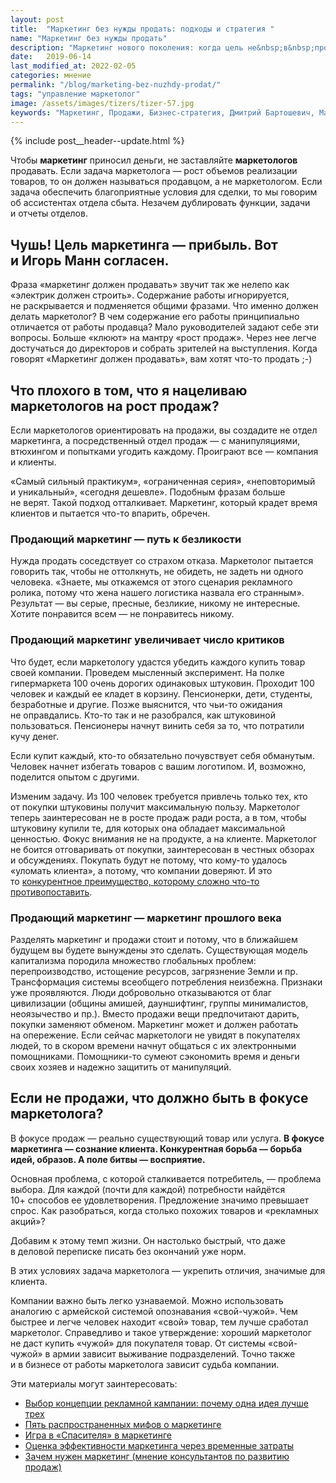 ```yaml
---
layout: post
title:  "Маркетинг без нужды продать: подходы и стратегия "
name: "Маркетинг без нужды продать"
description: "Маркетинг нового поколения: когда цель не&nbsp;в&nbsp;продажах, а&nbsp;в&nbsp;создании устойчивой ценности и&nbsp;уникальности. Исследуйте современные стратегии и&nbsp;подходы. "
date:   2019-06-14
last_modified_at: 2022-02-05
categories: мнение
permalink: "/blog/marketing-bez-nuzhdy-prodat/"
tags: "управление маркетолог"
image: /assets/images/tizers/tizer-57.jpg
keywords: "Маркетинг, Продажи, Бизнес-стратегия, Дмитрий Бартошевич, Маркетинговые стратегии, Роль маркетинга, Эффективность маркетинга"
---
```


{% include post__header--update.html %}

<p>Чтобы <b>маркетинг</b> приносил деньги, не&nbsp;заставляйте <b>маркетологов</b> продавать. Если задача маркетолога&nbsp;— рост объемов реализации товаров, то&nbsp;он&nbsp;должен называться продавцом, а&nbsp;не&nbsp;маркетологом. Если задача обеспечить благоприятные условия для сделки, то&nbsp;мы&nbsp;говорим об&nbsp;ассистентах отдела сбыта. Незачем дублировать функции, задачи и&nbsp;отчеты отделов.</p>

<section class="row-gap--m" >
<h2 class="section__title h1 bold ">Чушь! Цель маркетинга&nbsp;— прибыль. Вот и&nbsp;Игорь Манн согласен. </h2>
<p>Фраза «маркетинг должен продавать» звучит так&nbsp;же нелепо как «электрик должен строить». Содержание работы игнорируется, не&nbsp;раскрывается и&nbsp;подменяется общими фразами. Что именно должен делать маркетолог? В&nbsp;чем содержание его работы принципиально отличается от&nbsp;работы продавца? Мало руководителей задают себе эти вопросы. Больше «клюют» на&nbsp;мантру «рост продаж». Через нее легче достучаться до&nbsp;директоров и&nbsp;собрать зрителей на&nbsp;выступления. Когда говорят «Маркетинг должен продавать», вам хотят что-то продать ;-) </p>

</section>

<section class="row-gap--m" >
<h2 class="section__title h1 bold ">Что плохого в&nbsp;том, что я&nbsp;нацеливаю маркетологов на&nbsp;рост продаж? </h2>
<p>Если маркетологов ориентировать на&nbsp;продажи, вы&nbsp;создадите не&nbsp;отдел маркетинга, а&nbsp;посредственный отдел продаж&nbsp;— с&nbsp;манипуляциями, втюхингом и&nbsp;попытками угодить каждому. Проиграют все&nbsp;— компания и&nbsp;клиенты. </p>
<p>«Самый сильный практикум», «ограниченная серия», «неповторимый и&nbsp;уникальный», «сегодня дешевле». Подобным фразам больше не&nbsp;верят. Такой подход отталкивает. Маркетинг, который крадет время клиентов и&nbsp;пытается что-то впарить, обречен. </p>


<section class="row-gap--m">
<h3 class="h2 bold mt-m mb-m">Продающий маркетинг&nbsp;&mdash; путь к&nbsp;безликости</h3>
<p>Нужда продать соседствует со&nbsp;страхом отказа. Маркетолог пытается говорить так, чтобы не&nbsp;оттолкнуть, не&nbsp;обидеть, не&nbsp;задеть ни&nbsp;одного человека. «Знаете, мы&nbsp;откажемся от&nbsp;этого сценария рекламного ролика, потому что жена нашего логистика назвала его странным». Результат&nbsp;— вы&nbsp;серые, пресные, безликие, никому не&nbsp;интересные. Хотите понравится всем&nbsp;— не&nbsp;понравитесь никому. </p>
</section>


<section class="row-gap--m">
<h3 class="h2 bold mt-m mb-m">Продающий маркетинг увеличивает число критиков</h3>
<p>Что будет, если маркетологу удастся убедить каждого купить товар своей компании. Проведем мысленный эксперимент. На&nbsp;полке гипермаркета 100 очень дорогих одинаковых штуковин. Проходит 100 человек и&nbsp;каждый ее&nbsp;кладет в&nbsp;корзину. Пенсионерки, дети, студенты, безработные и&nbsp;другие. Позже выяснится, что чьи-то ожидания не&nbsp;оправдались. Кто-то так и&nbsp;не&nbsp;разобрался, как штуковиной пользоваться. Пенсионеры начнут винить себя за&nbsp;то, что потратили кучу денег. </p>
<p>Если купит каждый, кто-то обязательно почувствует себя обманутым. Человек начнет избегать товаров с&nbsp;вашим логотипом. И, возможно, поделится опытом с&nbsp;другими.</p>
<p>Изменим задачу. Из&nbsp;100 человек требуется привлечь только тех, кто от&nbsp;покупки штуковины получит максимальную пользу. Маркетолог теперь заинтересован не&nbsp;в&nbsp;росте продаж ради роста, а&nbsp;в&nbsp;том, чтобы штуковину купили&nbsp;те, для которых она обладает максимальной ценностью. Фокус внимания не&nbsp;на&nbsp;продукте, а&nbsp;на&nbsp;клиенте. Маркетолог не&nbsp;боится отговаривать от&nbsp;покупки, заинтересован в&nbsp;честных обзорах и&nbsp;обсуждениях. Покупать будут не&nbsp;потому, что кому-то удалось «уломать клиента», а&nbsp;потому, что компании доверяют. И&nbsp;это то&nbsp;<a class="link" href="/blog/konkurentnoe-preimushhestvo/">конкурентное преимущество, которому сложно что-то противопоставить</a>. </p>
</section>

<section class="row-gap--m">
<h3 class="h2 bold mt-m mb-m">Продающий маркетинг&nbsp;&mdash; маркетинг прошлого&nbsp;века</h3>
<p>Разделять маркетинг и&nbsp;продажи стоит и&nbsp;потому, что в&nbsp;ближайшем будущем вы&nbsp;будете вынуждены это сделать. Существующая модель капитализма породила множество глобальных проблем: перепроизводство, истощение ресурсов, загрязнение Земли и&nbsp;пр. Трансформация системы всеобщего потребления неизбежна. Признаки уже проявляются. Люди добровольно отказываются от&nbsp;благ цивилизации (общины амишей, дауншифтинг, группы минималистов, неоязычество и&nbsp;пр.). Вместо продажи вещи предпочитают дарить, покупки заменяют обменом. Маркетинг может и&nbsp;должен работать на&nbsp;опережение. Если сейчас маркетологи не&nbsp;увидят в&nbsp;покупателях людей, то&nbsp;в&nbsp;скором времени начнут общаться с&nbsp;их&nbsp;электронными помощниками. Помощники-то сумеют сэкономить время и&nbsp;деньги своих хозяев и&nbsp;надежно защитить от&nbsp;манипуляций.</p>
</section>
</section>


<section class="row-gap--m" >
<h2 class="section__title h1 bold ">Если не&nbsp;продажи, что должно быть в&nbsp;фокусе маркетолога? </h2>
<p>В&nbsp;фокусе продаж&nbsp;— реально существующий товар или услуга. <strong>В&nbsp;фокусе маркетинга&nbsp;— сознание клиента. Конкурентная борьба&nbsp;— борьба идей, образов. А&nbsp;поле битвы&nbsp;— восприятие.</strong> </p>
<p>Основная проблема, с&nbsp;которой сталкивается потребитель,&nbsp;— проблема выбора. Для каждой (почти для каждой) потребности найдётся 10+&nbsp;способов ее&nbsp;удовлетворения. Предложение значимо превышает спрос. Как разобраться, когда столько похожих товаров и&nbsp;«рекламных акций»? </p>
<p>Добавим к&nbsp;этому темп жизни. Он&nbsp;настолько быстрый, что даже в&nbsp;деловой переписке писать без окончаний уже норм. </p>
<p class="post__note h2">В&nbsp;этих условиях задача маркетолога&nbsp;— укрепить отличия, значимые для клиента. </p>

<p>Компании важно быть легко узнаваемой. Можно использовать аналогию с&nbsp;армейской системой опознавания «свой-чужой». Чем быстрее и&nbsp;легче человек находит «свой» товар, тем лучше сработал маркетолог. Справедливо и&nbsp;такое утверждение: хороший маркетолог не&nbsp;даст купить «чужой» для покупателя товар. От&nbsp;системы «свой-чужой» в&nbsp;армии зависит выживание подразделений. Точно также и&nbsp;в&nbsp;бизнесе от&nbsp;работы маркетолога зависит судьба компании. </p>
</section>


<footer class="additive-spacing">
<p class="mb-m mt-m"> Эти материалы могут заинтересовать:</p>
<ul class="addictive-spacing">
<li class="list-li">
  <a href="/blog/choice/" class="link"> Выбор концепции рекламной кампании: почему одна идея лучше трех </a>
</li>
<li class="list-li">
  <a href="/blog/misconceptions/" class="link"> Пять распространенных мифов о&nbsp;маркетинге</a>
</li>
<li class="list-li">
  <a href="/blog/igra/" class="link">Игра в&nbsp;«Спасителя» в&nbsp;маркетинге</a>
</li>
<li class="list-li">
  <a href="/blog/effektivnost-marketinga/" class="link">Оценка эффективности маркетинга через временные затраты</a>
</li>
<li class="list-li">
  <a href="/blog/zachem-marketing-biznesu/ " class="link">Зачем нужен маркетинг (мнение консультантов по&nbsp;развитию продаж)</a>
</li>
</ul>
</footer>